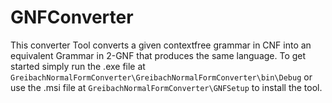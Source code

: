 # GNFConverter
This converter Tool converts a given contextfree grammar in CNF into an equivalent Grammar in 2-GNF that produces the same language.
To get started simply run the .exe file at ``GreibachNormalFormConverter\GreibachNormalFormConverter\bin\Debug`` or use the .msi file at ``GreibachNormalFormConverter\GNFSetup`` to install the tool.
